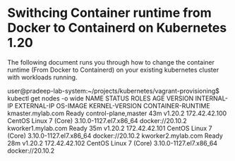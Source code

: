 # Swithcing Container runtime from Docker to Containerd on Kubernetes 1.20
The following document runs you through how to change the container runtime (From Docker to Containerd) on your existing kubernetes cluster with workloads running.

user@pradeep-lab-system:~/projects/kubernetes/vagrant-provisioning$ kubectl get nodes -o wide
NAME                 STATUS   ROLES                  AGE   VERSION   INTERNAL-IP     EXTERNAL-IP   OS-IMAGE                KERNEL-VERSION           CONTAINER-RUNTIME
kmaster.mylab.com    Ready    control-plane,master   43m   v1.20.2   172.42.42.100   <none>        CentOS Linux 7 (Core)   3.10.0-1127.el7.x86_64   docker://20.10.2
kworker1.mylab.com   Ready    <none>                 35m   v1.20.2   172.42.42.101   <none>        CentOS Linux 7 (Core)   3.10.0-1127.el7.x86_64   docker://20.10.2
kworker2.mylab.com   Ready    <none>                 28m   v1.20.2   172.42.42.102   <none>        CentOS Linux 7 (Core)   3.10.0-1127.el7.x86_64   docker://20.10.2
